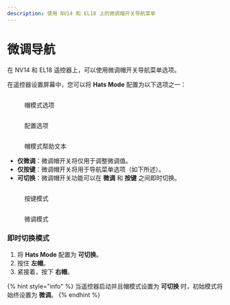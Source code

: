 ```yaml
---
description: 使用 NV14 和 EL18 上的微调帽开关导航菜单
---
```


# 微调导航

在 NV14 和 EL18 遥控器上，可以使用微调帽开关导航菜单选项。

在遥控器设置屏幕中，您可以将 **Hats Mode** 配置为以下选项之一：

<div data-full-width="true">

<figure><img src="https://edgetx-static.zkl2333.com/hat3.png" alt=""><figcaption><p>帽模式选项</p></figcaption></figure>

 

<figure><img src="https://edgetx-static.zkl2333.com/hat4.png" alt=""><figcaption><p>配置选项</p></figcaption></figure>

 

<figure><img src="https://edgetx-static.zkl2333.com/hat 5 (1).png" alt=""><figcaption><p>帽模式帮助文本</p></figcaption></figure>

</div>

* **仅微调**：微调帽开关将仅用于调整微调值。
* **仅按键**：微调帽开关将用于导航菜单选项（如下所述）。
* **可切换**：微调帽开关功能可以在 **微调** 和 **按键** 之间即时切换。

<div>

<figure><img src="https://edgetx-static.zkl2333.com/hat1 (1).png" alt=""><figcaption><p>按键模式</p></figcaption></figure>

 

<figure><img src="https://edgetx-static.zkl2333.com/hat2.png" alt=""><figcaption><p>微调模式</p></figcaption></figure>

</div>

### 即时切换模式

1. 将 **Hats Mode** 配置为 **可切换**。
2. 按住 **左帽**。
3. 紧接着，按下 **右帽**。

{% hint style="info" %}
当遥控器启动并且帽模式设置为 **可切换** 时，初始模式将始终设置为 **微调**。
{% endhint %}